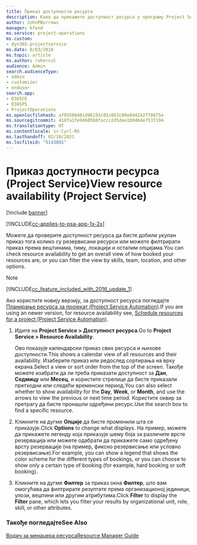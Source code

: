 ```yaml
---
title: Приказ доступности ресурса
description: Како да прикажете доступност ресурса у програму Project Service
author: JohnPBurrows
manager: kfend
ms.service: project-operations
ms.custom:
- dyn365-projectservice
ms.date: 8/03/2018
ms.topic: article
ms.author: ruhercul
audience: Admin
search.audienceType:
- admin
- customizer
- enduser
search.app:
- D365CE
- D365PS
- ProjectOperations
ms.openlocfilehash: af05506481d96193c01c063c00e044242f786f5e
ms.sourcegitcommit: 418fa1fe9d605b8faccc2d5dee1b04b4e753f194
ms.translationtype: HT
ms.contentlocale: sr-Cyrl-RS
ms.lasthandoff: 02/10/2021
ms.locfileid: "5143891"
---
```

# <a name="view-resource-availability-project-service"></a><span data-ttu-id="9f95f-103">Приказ доступности ресурса (Project Service)</span><span class="sxs-lookup"><span data-stu-id="9f95f-103">View resource availability (Project Service)</span></span>

[!include [banner](../includes/psa-now-project-operations.md)]

[!INCLUDE[cc-applies-to-psa-app-1x-2x](../includes/cc-applies-to-psa-app-1x-2x.md)]

<span data-ttu-id="9f95f-104">Можете да проверите доступност ресурса да бисте добили укупан приказ тога колико су резервисани ресурси или можете филтрирати приказ према вештинама, тиму, локацији и осталим опцијама.</span><span class="sxs-lookup"><span data-stu-id="9f95f-104">You can check resource availability to get an overall view of how booked your resources are, or you can filter the view by skills, team, location, and other options.</span></span>  
  
> [!NOTE]
> [!INCLUDE[cc_feature_included_with_2016_update_1](../includes/cc-feature-included-with-2016-update-1.md)]  
> 
>  <span data-ttu-id="9f95f-105">Ако користите новију верзију, за доступност ресурса погледајте [Планирање ресурса за пројекат (Project Service Automation)](../psa/schedule-resources-project.md).</span><span class="sxs-lookup"><span data-stu-id="9f95f-105">If you are using an newer version, for resource availability see, [Schedule resources for a project (Project Service Automation)](../psa/schedule-resources-project.md).</span></span>  

1. <span data-ttu-id="9f95f-106">Идите на **Project Service > Доступност ресурса**.</span><span class="sxs-lookup"><span data-stu-id="9f95f-106">Go to **Project Service > Resource Availability**.</span></span>  

    <span data-ttu-id="9f95f-107">Ово показује календарски приказ свих ресурса и њихове доступности.</span><span class="sxs-lookup"><span data-stu-id="9f95f-107">This shows a calendar view of all resources and their availability.</span></span> <span data-ttu-id="9f95f-108">Изаберите приказ или редослед сортирања на врху екрана.</span><span class="sxs-lookup"><span data-stu-id="9f95f-108">Select a view or sort order from the top of the screen.</span></span> <span data-ttu-id="9f95f-109">Такође можете изабрати да ли треба приказати доступност за **Дан**, **Седмицу** или **Месец**, и користите стрелице да бисте приказали претходни или следећи временски период.</span><span class="sxs-lookup"><span data-stu-id="9f95f-109">You can also select whether to show availability for the **Day**, **Week**, or **Month**, and use the arrows to view the previous or next time period.</span></span> <span data-ttu-id="9f95f-110">Користите оквир за претрагу да бисте пронашли одређени ресурс.</span><span class="sxs-lookup"><span data-stu-id="9f95f-110">Use the search box to find a specific resource.</span></span>  

2. <span data-ttu-id="9f95f-111">Кликните на дугме **Опције** да бисте променили шта се приказује.</span><span class="sxs-lookup"><span data-stu-id="9f95f-111">Click **Options** to change what displays.</span></span> <span data-ttu-id="9f95f-112">На пример, можете да прикажете легенду која приказује шему боја за различите врсте резервација или можете одабрати да прикажете само одређену врсту резервације (на пример, фиксно резервисање или условно резервисање).</span><span class="sxs-lookup"><span data-stu-id="9f95f-112">For example, you can show a legend that shows the color scheme for the different types of bookings, or you can choose to show only a certain type of booking (for example, hard booking or soft booking).</span></span>  

3. <span data-ttu-id="9f95f-113">Кликните на дугме **Филтер** за приказ окна **Филтер**, што вам омогућава да филтрирате резултате према организационој јединици, улози, вештини или другим атрибутима.</span><span class="sxs-lookup"><span data-stu-id="9f95f-113">Click **Filter** to display the **Filter** pane, which lets you filter your results by organizational unit, role, skill, or other attributes.</span></span>  

### <a name="see-also"></a><span data-ttu-id="9f95f-114">Такође погледајте</span><span class="sxs-lookup"><span data-stu-id="9f95f-114">See Also</span></span>  
 [<span data-ttu-id="9f95f-115">Водич за менаџера ресурса</span><span class="sxs-lookup"><span data-stu-id="9f95f-115">Resource Manager Guide</span></span>](../psa/resource-manager-guide.md)
